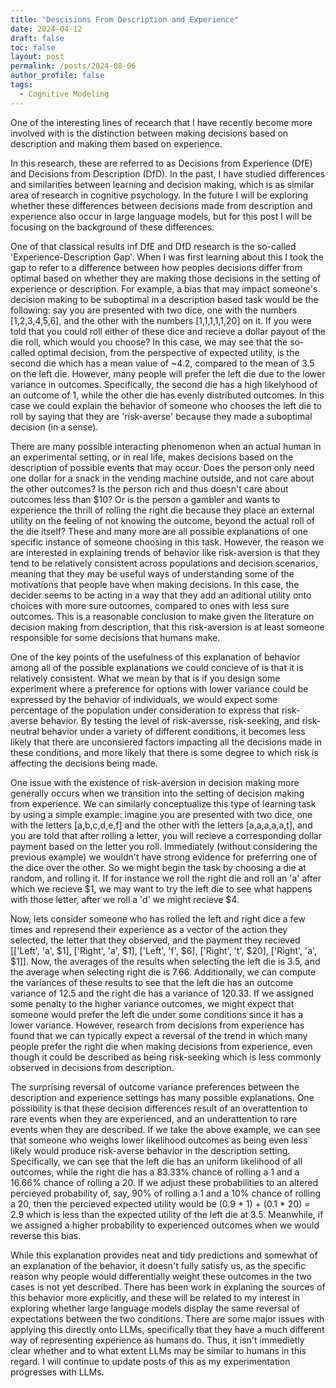 ```yaml
---
title: "Descisions From Description and Experience"
date: 2024-04-12
draft: false
toc: false
layout: post
permalink: /posts/2024-08-06
author_profile: false
tags:
  - Cognitive Modeling 
---
```


One of the interesting lines of recearch that I have recently become more involved with is the distinction between making decisions based on description and making them based on experience. 

In this research, these are referred to as Decisions from Experience (DfE) and Decisions from Description (DfD). In the past, I have studied differences and similarities between learning and decision making, which is as similar area of research in cognitive psychology. In the future I will be exploring whether these differences between decisions made from description and experience also occur in large language models, but for this post I will be focusing on the background of these differences. 

One of that classical results inf DfE and DfD research is the so-called 'Experience-Description Gap'. When I was first learning about this I took the gap to refer to a difference between how peoples decisions differ from optimal based on whether they are making those decisions in the setting of experience or description. For example, a bias that may impact someone's decision making to be suboptimal in a description based task would be the following: say you are presented with two dice, one with the numbers [1,2,3,4,5,6], and the other with the numbers [1,1,1,1,1,20] on it. If you were told that you could roll either of these dice and recieve a dollar payout of the die roll, which would you choose? In this case, we may see that the so-called optimal decision, from the perspective of expected utility, is the second die which has a mean value of ~4.2, compared to the mean of 3.5 on the left die. However, many people will prefer the left die due to the lower variance in outcomes. Specifically, the second die has a high likelyhood of an outcome of 1, while the other die has evenly distributed outcomes. In this case we could explain the behavior of someone who chooses the left die to roll by saying that they are 'risk-averse' because they made a suboptimal decision (in a sense). 

There are many possible interacting phenomenon when an actual human in an experimental setting, or in real life, makes decisions based on the description of possible events that may occur. Does the person only need one dollar for a snack in the vending machine outside, and not care about the other outcomes? Is the person rich and thus doesn't care about outcomes less than $10? Or is the person a gambler and wants to experience the thrill of rolling the right die because they place an external utility on the feeling of not knowing the outcome, beyond the actual roll of the die itself? These and many more are all possible explanations of one specific instance of someone choosing in this task. However, the reason we are interested in explaining trends of behavior like risk-aversion is that they tend to be relatively consistent across populations and decision scenarios, meaning that they may be useful ways of understanding some of the motivations that people have when making decisions. In this case, the decider seems to be acting in a way that they add an aditional utility onto choices with more sure outcomes, compared to ones with less sure outcomes. This is a reasonable conclusion to make given the literature on decision making from description, that this risk-aversion is at least someone responsible for some decisions that humans make. 

One of the key points of the usefulness of this explanation of behavior among all of the possible explanations we could concieve of is that it is relatively consistent. What we mean by that is if you design some experiment where a preference for options with lower variance could be expressed by the behavior of individuals, we would expect some percentage of the population under consideration to express that risk-averse behavior. By testing the level of risk-aversse, risk-seeking, and risk-neutral behavior under a variety of different conditions, it becomes less likely that there are unconsiered factors impacting all the decisions made in these conditions, and more likely that there is some degree to which risk is affecting the decisions being made. 

One issue with the existence of risk-aversion in decision making more generally occurs when we transition into the setting of decision making from experience. We can similarly conceptualize this type of learning task by using a simple example: imagine you are presented with two dice, one with the letters [a,b,c,d,e,f] and the other with the letters [a,a,a,a,a,t], and you are told that after rolling a letter, you will recieve a corresponding dollar payment based on the letter you roll. Immediately (without considering the previous example) we wouldn't have strong evidence for preferring one of the dice over the other. So we might begin the task by choosing a die at random, and rolling it. If for instance we roll the right die and roll an 'a' after which we recieve $1, we may want to try the left die to see what happens with those letter, after we roll a 'd' we might recieve $4. 

Now, lets consider someone who has rolled the left and right dice a few times and represend their experience as a vector of the action they selected, the letter that they observed, and the payment they recieved [['Left', 'a', $1], ['Right', 'a', $1], ['Left', 'f', $6], ['Right', 't', $20], ['Right', 'a', $1]]. Now, the averages of the results when selecting the left die is 3.5, and the average when selecting right die is 7.66. Additionally, we can compute the variances of these results to see that the left die has an outcome variance of 12.5 and the right die has a variance of 120.33. If we assigned some penalty to the higher variance outcomes, we might expect that someone would prefer the left die under some conditions since it has a lower variance. However, research from decisions from experience has found that we can typically expect a reversal of the trend in which many people prefer the right die when making decisions from experience, even though it could be described as being risk-seeking which is less commonly observed in decisions from description. 

The surprising reversal of outcome variance preferences between the description and experience settings has many possible explanations. One possibility is that these decision differences result of an overattention to rare events when they are experienced, and an underattention to rare events when they are described. If we take the above example, we can see that someone who weighs lower likelihood outcomes as being even less likely would produce risk-averse behavior in the description setting. Specifically, we can see that the left die has an uniform likelihood of all outcomes, while the right die has a 83.33% chance of rolling a 1 and a 16.66% chance of rolling a 20. If we adjust these probabilities to an altered percieved probability of, say, 90% of rolling a 1 and a 10% chance of rolling a 20, then the percieved expected utility would be (0.9 * 1) + (0.1 * 20) = 2.9 which is less than the expected utility of the left die at 3.5. Meanwhile, if we assigned a higher probability to experienced outcomes when we would reverse this bias. 

While this explanation provides neat and tidy predictions and somewhat of an explanation of the behavior, it doesn't fully satisfy us, as the specific reason why people would differentially weight these outcomes in the two cases is not yet described. There has been work in explaning the sources of this behavior more explicitly, and these will be related to my interest in exploring whether large language models display the same reversal of expectations between the two conditions. There are some major issues with applying this directly onto LLMs, specifically that they have a much different way of representing experience as humans do. Thus, it isn't immedietly clear whether and to what extent LLMs may be similar to humans in this regard. I will continue to update posts of this as my experimentation progresses with LLMs. 
